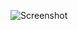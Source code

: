 ![Screenshot](https://raw.githubusercontent.com/Cryakl/Ultimate-RAT-Collection/refs/heads/main/Metus/MeTuS%20Delphi%202.8/Screenshot.png)
